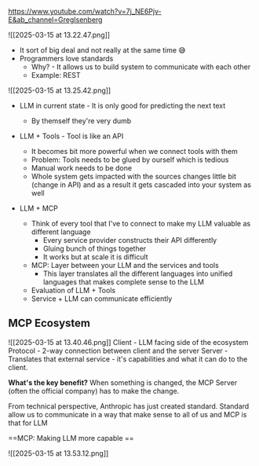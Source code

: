 https://www.youtube.com/watch?v=7j_NE6Pjv-E&ab_channel=GregIsenberg

![[2025-03-15 at 13.22.47.png]]

- It sort of big deal and not really at the same time 😅
- Programmers love standards
	- Why? - It allows us to build system to communicate with each other
	- Example: REST

![[2025-03-15 at 13.25.42.png]]

- LLM in current state - It is only good for predicting the next text
	- By themself they're very dumb
- LLM + Tools - Tool is like an API
	- It becomes bit more powerful when we connect tools with them
	- Problem: Tools needs to be glued by ourself which is tedious
	- Manual work needs to be done
	- Whole system gets impacted with the sources changes little bit (change in API) and as a result it gets cascaded into your system as well

- LLM + MCP
	- Think of every tool that I've to connect to make my LLM valuable as different language
		- Every service provider constructs their API differently
		- Gluing bunch of things together
		- It works but at scale it is difficult 
	- MCP: Layer between your LLM and the services and tools
		- This layer translates all the different languages into unified languages that makes complete sense to the LLM
	- Evaluation of LLM + Tools
	- Service + LLM can communicate efficiently

## MCP Ecosystem

![[2025-03-15 at 13.40.46.png]]
Client - LLM facing side of the ecosystem
Protocol - 2-way connection between client and the server
Server - Translates that external service - it's capabilities and what it can do to the client.

**What's the key benefit?**
When something is changed, the MCP Server (often the official company) has to make the change.

From technical perspective, Anthropic has just created standard. Standard allow us to communicate in a way that make sense to all of us and MCP is that for LLM

==MCP: Making LLM more capable ==

![[2025-03-15 at 13.53.12.png]]